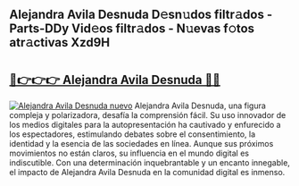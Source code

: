 ## Alejandra Avila Desnuda D𝚎sn𝚞dos filtr𝚊dos - Parts-DDy Vid𝚎os filtr𝚊dos - N𝚞evas f𝚘tos atr𝚊ctivas Xzd9H

# <h2><a href="http://mb1r0x.tromn.icu/?c=Alejandra+Avila+Desnuda">🔗👉👉👉 Alejandra Avila Desnuda 🔗🔗</a></h2>

[![Alejandra Avila Desnuda nuevo](https://i.imgur.com/pEAQMta.gif)](http://mb1r0x.tromn.icu/?c=Alejandra+Avila+Desnuda)
Alejandra Avila Desnuda, una figura compleja y polarizadora, desafía la comprensión fácil. Su uso innovador de los medios digitales para la autopresentación ha cautivado y enfurecido a los espectadores, estimulando debates sobre el consentimiento, la identidad y la esencia de las sociedades en línea. Aunque sus próximos movimientos no están claros, su influencia en el mundo digital es indiscutible. Con una determinación inquebrantable y un encanto innegable, el impacto de Alejandra Avila Desnuda en la comunidad digital es inmenso.
